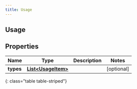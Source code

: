 ```yaml
---
title: Usage
---
```


## Usage

## Properties

| Name      | Type                                                           | Description | Notes      |
| --------- | -------------------------------------------------------------- | ----------- | ---------- |
| **types** | <!----><!---->[**List&lt;UsageItem&gt;**](UsageItem.md)<!----> |             | [optional] |

{: class="table table-striped"}
